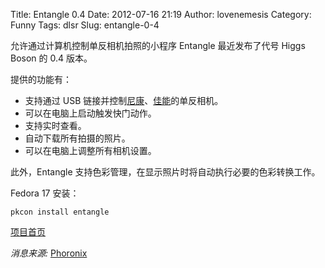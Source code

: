Title: Entangle 0.4
Date: 2012-07-16 21:19
Author: lovenemesis
Category: Funny
Tags: dlsr
Slug: entangle-0-4

允许通过计算机控制单反相机拍照的小程序 Entangle 最近发布了代号 Higgs
Boson 的 0.4 版本。

提供的功能有：

-   支持通过 USB
    链接并控制[尼康](http://nikon.com/)、[佳能](http://canon.com/)的单反相机。
-   可以在电脑上启动触发快门动作。
-   支持实时查看。
-   自动下载所有拍摄的照片。
-   可以在电脑上调整所有相机设置。

此外，Entangle 支持色彩管理，在显示照片时将自动执行必要的色彩转换工作。

Fedora 17 安装：

`pkcon install entangle`

[项目首页](http://entangle-photo.org/)

*消息来源:*
[Phoronix](http://www.phoronix.com/scan.php?page=news_item&px=MTEzOTM)
